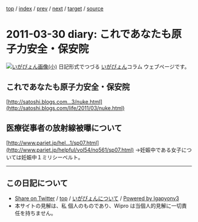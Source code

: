 [top](../index.html) 
 / [index](index.html) 
 / [prev](ig110323.html) 
 / [next](ig110408.html) 
 / [target](http://www.igapyon.jp/igapyon/diary/2011/ig110330.html) 
 / [source](https://github.com/igapyon/diary/blob/master/2011/ig110330.src.md) 

2011-03-30 diary: これであなたも原子力安全・保安院
=====================================================================================================
[![いがぴょん画像(小)](http://www.igapyon.jp/igapyon/diary/images/iga200306s.jpg "いがぴょん")](http://www.igapyon.jp/igapyon/diary/memo/memoigapyon.html) 日記形式でつづる [いがぴょん](http://www.igapyon.jp/igapyon/diary/memo/memoigapyon.html)コラム ウェブページです。

## これであなたも原子力安全・保安院

  [http://satoshi.blogs.com...3/nuke.html](http://satoshi.blogs.com/life/2011/03/nuke.html)


## 医療従事者の放射線被曝について

  [http://www.pariet.jp/hel...1/sp07.html](http://www.pariet.jp/helpful/vol54/no561/sp07.html)
  →妊娠中である女子については妊娠中１ミリシーベルト。


----------------------------------------------------------------------------------------------------

## この日記について

* [Share on Twitter](https://twitter.com/intent/tweet?hashtags=igapyon%2Cdiary%2C%E3%81%84%E3%81%8C%E3%81%B4%E3%82%87%E3%82%93&text=%E3%81%93%E3%82%8C%E3%81%A7%E3%81%82%E3%81%AA%E3%81%9F%E3%82%82%E5%8E%9F%E5%AD%90%E5%8A%9B%E5%AE%89%E5%85%A8%E3%83%BB%E4%BF%9D%E5%AE%89%E9%99%A2&url=http%3A%2F%2Fwww.igapyon.jp%2Figapyon%2Fdiary%2F2011%2Fig110330.html) / [top](../index.html) / [いがぴょんについて](http://www.igapyon.jp/igapyon/diary/memo/memoigapyon.html) / [Powered by Igapyonv3](https://github.com/igapyon/igapyonv3)
* 本サイトの見解は、私 個人のものであり、Wipro は当個人的見解に一切責任を持ちません。 
